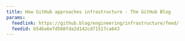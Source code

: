 ```yaml
---
title: How GitHub approaches infrastructure - The GitHub Blog
params:
  feedlink: https://github.blog/engineering/infrastructure/feed/
  feedid: b546a6efd568fda2d142cd71517ca643
---
```

